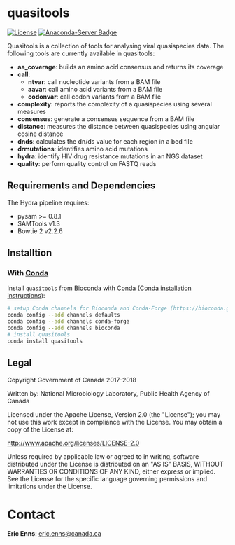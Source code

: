 quasitools
==========

[![License](https://img.shields.io/badge/License-Apache%202.0-blue.svg)](https://opensource.org/licenses/Apache-2.0)  [![Anaconda-Server Badge](https://anaconda.org/bioconda/quasitools/badges/installer/conda.svg)](https://anaconda.org/bioconda/quasitools)

Quasitools is a collection of tools for analysing viral quasispecies data. The following tools are currently available in quasitools:

* **aa_coverage**: builds an amino acid consensus and returns its coverage
* **call**: 
	* **ntvar**: call nucleotide variants from a BAM file
	* **aavar**: call amino acid variants from a BAM file
	* **codonvar**: call codon variants from a BAM file
* **complexity**: reports the complexity of a quasispecies using several measures
* **consensus**: generate a consensus sequence from a BAM file
* **distance**: measures the distance between quasispecies using angular cosine distance
* **dnds**: calculates the dn/ds value for each region in a bed file
* **drmutations**: identifies amino acid mutations
* **hydra**: identify HIV drug resistance mutations in an NGS dataset
* **quality**: perform quality control on FASTQ reads

## Requirements and Dependencies

The Hydra pipeline requires:

* pysam >= 0.8.1
* SAMTools v1.3
* Bowtie 2 v2.2.6

## Installtion

### With [Conda](https://conda.io/docs/)

Install ``quasitools`` from [Bioconda](https://bioconda.github.io/) with [Conda](https://conda.io/docs/) ([Conda installation instructions](https://bioconda.github.io/#install-conda)):

```bash
# setup Conda channels for Bioconda and Conda-Forge (https://bioconda.github.io/#set-up-channels)
conda config --add channels defaults
conda config --add channels conda-forge
conda config --add channels bioconda
# install quasitools
conda install quasitools
```

## Legal

Copyright Government of Canada 2017-2018

Written by: National Microbiology Laboratory, Public Health Agency of Canada

Licensed under the Apache License, Version 2.0 (the "License"); you may not use
this work except in compliance with the License. You may obtain a copy of the
License at:

http://www.apache.org/licenses/LICENSE-2.0

Unless required by applicable law or agreed to in writing, software distributed
under the License is distributed on an "AS IS" BASIS, WITHOUT WARRANTIES OR
CONDITIONS OF ANY KIND, either express or implied. See the License for the
specific language governing permissions and limitations under the License.

Contact
=======

**Eric Enns**: eric.enns@canada.ca  
